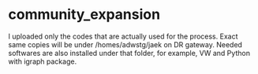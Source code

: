 # community_expansion

I uploaded only the codes that are actually used for the process. Exact same copies will be under /homes/adwstg/jaek on DR gateway. Needed softwares are also installed under that folder, for example, VW and Python with igraph package.

